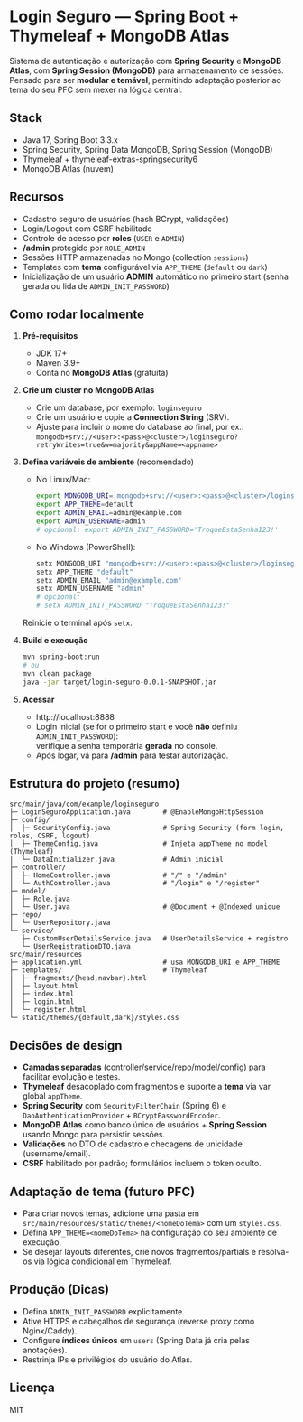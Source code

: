 # Login Seguro — Spring Boot + Thymeleaf + MongoDB Atlas

Sistema de autenticação e autorização com **Spring Security** e **MongoDB Atlas**, com **Spring Session (MongoDB)** para armazenamento de sessões.
Pensado para ser **modular e temável**, permitindo adaptação posterior ao tema do seu PFC sem mexer na lógica central.

## Stack
- Java 17, Spring Boot 3.3.x
- Spring Security, Spring Data MongoDB, Spring Session (MongoDB)
- Thymeleaf + thymeleaf-extras-springsecurity6
- MongoDB Atlas (nuvem)

## Recursos
- Cadastro seguro de usuários (hash BCrypt, validações)  
- Login/Logout com CSRF habilitado  
- Controle de acesso por **roles** (`USER` e `ADMIN`)  
- **/admin** protegido por `ROLE_ADMIN`  
- Sessões HTTP armazenadas no Mongo (collection `sessions`)  
- Templates com **tema** configurável via `APP_THEME` (`default` ou `dark`)  
- Inicialização de um usuário **ADMIN** automático no primeiro start (senha gerada ou lida de `ADMIN_INIT_PASSWORD`)

## Como rodar localmente

1. **Pré-requisitos**  
   - JDK 17+  
   - Maven 3.9+  
   - Conta no **MongoDB Atlas** (gratuita)  

2. **Crie um cluster no MongoDB Atlas**  
   - Crie um database, por exemplo: `loginseguro`  
   - Crie um usuário e copie a **Connection String** (SRV).  
   - Ajuste para incluir o nome do database ao final, por ex.:  
     `mongodb+srv://<user>:<pass>@<cluster>/loginseguro?retryWrites=true&w=majority&appName=<appname>`

3. **Defina variáveis de ambiente** (recomendado)  
   - No Linux/Mac:
     ```bash
     export MONGODB_URI='mongodb+srv://<user>:<pass>@<cluster>/loginseguro?retryWrites=true&w=majority&appName=<appname>'
     export APP_THEME=default
     export ADMIN_EMAIL=admin@example.com
     export ADMIN_USERNAME=admin
     # opcional: export ADMIN_INIT_PASSWORD='TroqueEstaSenha123!'
     ```
   - No Windows (PowerShell):
     ```powershell
     setx MONGODB_URI "mongodb+srv://<user>:<pass>@<cluster>/loginseguro?retryWrites=true&w=majority&appName=<appname>"
     setx APP_THEME "default"
     setx ADMIN_EMAIL "admin@example.com"
     setx ADMIN_USERNAME "admin"
     # opcional:
     # setx ADMIN_INIT_PASSWORD "TroqueEstaSenha123!"
     ```
   Reinicie o terminal após `setx`.

4. **Build e execução**
   ```bash
   mvn spring-boot:run
   # ou
   mvn clean package
   java -jar target/login-seguro-0.0.1-SNAPSHOT.jar
   ```

5. **Acessar**
   - http://localhost:8888  
   - Login inicial (se for o primeiro start e você **não** definiu `ADMIN_INIT_PASSWORD`):  
     verifique a senha temporária **gerada** no console.  
   - Após logar, vá para **/admin** para testar autorização.

## Estrutura do projeto (resumo)
```
src/main/java/com/example/loginseguro
├─ LoginSeguroApplication.java        # @EnableMongoHttpSession
├─ config/
│  ├─ SecurityConfig.java             # Spring Security (form login, roles, CSRF, logout)
│  ├─ ThemeConfig.java                # Injeta appTheme no model (Thymeleaf)
│  └─ DataInitializer.java            # Admin inicial
├─ controller/
│  ├─ HomeController.java             # "/" e "/admin"
│  └─ AuthController.java             # "/login" e "/register"
├─ model/
│  ├─ Role.java
│  └─ User.java                       # @Document + @Indexed unique
├─ repo/
│  └─ UserRepository.java
└─ service/
   ├─ CustomUserDetailsService.java   # UserDetailsService + registro
   └─ UserRegistrationDTO.java
src/main/resources
├─ application.yml                    # usa MONGODB_URI e APP_THEME
├─ templates/                         # Thymeleaf
│  ├─ fragments/{head,navbar}.html
│  ├─ layout.html
│  ├─ index.html
│  ├─ login.html
│  └─ register.html
└─ static/themes/{default,dark}/styles.css
```

## Decisões de design
- **Camadas separadas** (controller/service/repo/model/config) para facilitar evolução e testes.
- **Thymeleaf** desacoplado com fragmentos e suporte a **tema** via var global `appTheme`.
- **Spring Security** com `SecurityFilterChain` (Spring 6) e `DaoAuthenticationProvider` + `BCryptPasswordEncoder`.
- **MongoDB Atlas** como banco único de usuários + **Spring Session** usando Mongo para persistir sessões.
- **Validações** no DTO de cadastro e checagens de unicidade (username/email).
- **CSRF** habilitado por padrão; formulários incluem o token oculto.

## Adaptação de tema (futuro PFC)
- Para criar novos temas, adicione uma pasta em `src/main/resources/static/themes/<nomeDoTema>` com um `styles.css`.
- Defina `APP_THEME=<nomeDoTema>` na configuração do seu ambiente de execução.  
- Se desejar layouts diferentes, crie novos fragmentos/partials e resolva-os via lógica condicional em Thymeleaf.

## Produção (Dicas)
- Defina `ADMIN_INIT_PASSWORD` explicitamente.
- Ative HTTPS e cabeçalhos de segurança (reverse proxy como Nginx/Caddy).
- Configure **índices únicos** em `users` (Spring Data já cria pelas anotações).
- Restrinja IPs e privilégios do usuário do Atlas.

## Licença
MIT
